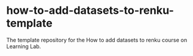 # how-to-add-datasets-to-renku-template
The template repository for the How to add datasets to renku course on Learning Lab.
